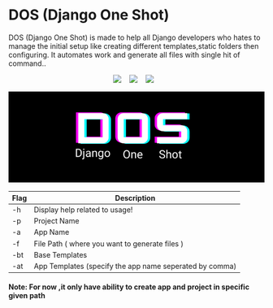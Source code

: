 # DOS (Django One Shot)
 DOS (Django One Shot) is made to help all Django developers who hates to manage the initial setup like creating different templates,static folders then configuring. It automates work and generate all files with single hit of command..
<p align="center">
 <img src="https://img.shields.io/github/issues/Sankalpa-Acharya/Plus-Minus?style=for-the-badge"> &nbsp;&nbsp;
 <img src="https://img.shields.io/github/stars/Sankalpa-Acharya/Plus-Minus?style=for-the-badge"> &nbsp;&nbsp;
 <img src="https://img.shields.io/github/forks/Sankalpa-Acharya/Plus-Minus?style=for-the-badge"> &nbsp;&nbsp;

</p>

 
<img src="images/Logo.png">


| Flag | Description                           | 
| ---- | ------------------------------------- 
| -h   | Display help related to usage!        
| -p   | Project Name                      
| -a   | App Name                      
| -f   | File Path ( where you want to generate files )                      
| -bt  | Base Templates 
| -at  | App Templates (specify the app name seperated by comma)



#### Note: For now ,it only have ability to create app and project in specific given path
